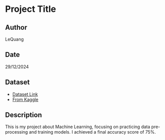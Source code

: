 # Project Title

## Author
LeQuang

## Date
29/12/2024

## Dataset
- [Dataset Link](https://drive.google.com/file/d/1nb5CQo5ACYhKGq61meJvsvyKfuYtjCiQ/view?usp=sharing)
- [From Kaggle](https://www.kaggle.com/competitions/spaceship-titanic/data?select=train.csv)

## Description
This is my project about Machine Learning, focusing on practicing data pre-processing and training models. I achieved a final accuracy score of 75%.
